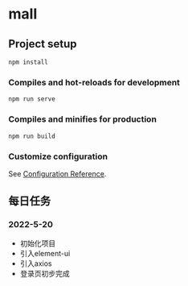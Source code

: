 # mall

## Project setup
```
npm install
```

### Compiles and hot-reloads for development
```
npm run serve
```

### Compiles and minifies for production
```
npm run build
```

### Customize configuration
See [Configuration Reference](https://cli.vuejs.org/config/).

## 每日任务
### 2022-5-20
- 初始化项目
- 引入element-ui
- 引入axios
- 登录页初步完成
